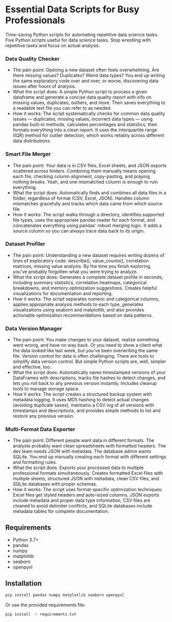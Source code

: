 # Essential Data Scripts for Busy Professionals

Time-saving Python scripts for automating repetitive data science tasks.
Five Python scripts useful for data science tasks. 
Stop wrestling with repetitive tasks and focus on actual analysis.


### Data Quality Checker
- The pain point: Opening a new dataset often feels overwhelming. Are there missing values? Duplicates? Weird data types? You end up writing the same exploratory code over and over, or worse, discovering data issues after hours of analysis.
- What the script does: A simple Python script to process a given dataframe and generate a concise data quality report with info on missing values, duplicates, outliers, and more. Then saves everything to a readable text file you can refer to as needed.
- How it works: The script systematically checks for common data quality issues — duplicates, missing values, incorrect data types — using pandas built-in methods, calculates percentages and statistics, then formats everything into a clean report. It uses the interquartile range (IQR) method for outlier detection, which works reliably across different data distributions.

### Smart File Merger
- The pain point: Your data is in CSV files, Excel sheets, and JSON exports scattered across folders. Combining them manually means opening each file, checking column alignment, copy-pasting, and praying nothing breaks. Yeah, and one mismatched column is enough to ruin everything.
- What the script does: Automatically finds and combines all data files in a folder, regardless of format (CSV, Excel, JSON). Handles column mismatches gracefully and tracks which data came from which source file.
- How it works: The script walks through a directory, identifies supported file types, uses the appropriate pandas reader for each format, and concatenates everything using pandas' robust merging logic. It adds a source column so you can always trace data back to its origin.

### Dataset Profiler
- The pain point: Understanding a new dataset requires writing dozens of lines of exploratory code: describe(), value_counts(), correlation matrices, missing value analysis. By the time you finish exploring, you've probably forgotten what you were trying to analyze.
- What the script does: Generates a complete dataset profile in seconds, including summary statistics, correlation heatmaps, categorical breakdowns, and memory optimization suggestions. Creates helpful visualizations for documentation and reporting.
- How it works: The script separates numeric and categorical columns, applies appropriate analysis methods to each type, generates visualizations using seaborn and matplotlib, and also provides actionable optimization recommendations based on data patterns.

### Data Version Manager
- The pain point: You make changes to your dataset, realize something went wrong, and have no way back. Or you need to show a client what the data looked like last week, but you've been overwriting the same file. Version control for data is often challenging. There are tools to simplify data version control. But simple Python scripts are, well, simpler and effective, too.
- What the script does: Automatically saves timestamped versions of your DataFrames with descriptions, tracks file hashes to detect changes, and lets you roll back to any previous version instantly. Includes cleanup tools to manage storage space.
- How it works: The script creates a structured backup system with metadata logging. It uses MD5 hashing to detect actual changes (avoiding duplicate saves), maintains a CSV log of all versions with timestamps and descriptions, and provides simple methods to list and restore any previous version.

### Multi-Format Data Exporter
- The pain point: Different people want data in different formats. The analysts probably want clean spreadsheets with formatted headers. The dev team needs JSON with metadata. The database admin wants SQLite. You end up manually creating each format with different settings and formatting rules.
- What the script does: Exports your processed data to multiple professional formats simultaneously. Creates formatted Excel files with multiple sheets, structured JSON with metadata, clean CSV files, and SQLite databases with proper schemas.
- How it works: The script uses format-specific optimization techniques: Excel files get styled headers and auto-sized columns, JSON exports include metadata and proper data type information, CSV files are cleaned to avoid delimiter conflicts, and SQLite databases include metadata tables for complete documentation.

## Requirements

- Python 3.7+
- pandas
- numpy
- matplotlib
- seaborn
- openpyxl

## Installation

```bash
pip install pandas numpy matplotlib seaborn openpyxl
```

Or use the provided requirements file:
```bash
pip install -r requirements.txt
```